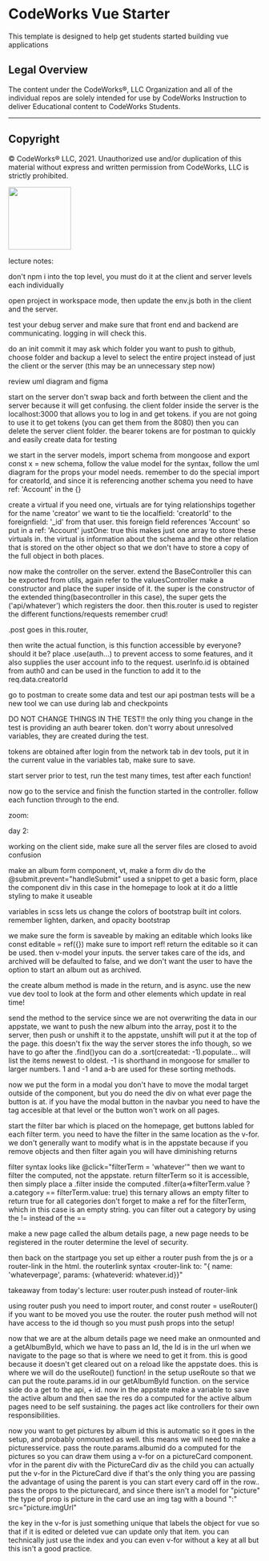 CodeWorks Vue Starter
=====================
This template is designed to help get students started building vue applications

## Legal Overview

The content under the CodeWorks®, LLC Organization and all of the individual repos are solely intended for use by CodeWorks Instruction to deliver Educational content to CodeWorks Students.

---

## Copyright

© CodeWorks® LLC, 2021. Unauthorized use and/or duplication of this material without express and written permission from CodeWorks, LLC is strictly prohibited.


<img src="https://bcw.blob.core.windows.net/public/img/7815839041305055" width="125">

lecture notes:

don't npm i into the top level, you must do it at the client and server levels each individually

open project in workspace mode, then update the env.js both in the client and the server.

test your debug server and make sure that front end and backend are communicating. logging in will check this.

do an init commit it may ask which folder you want to push to github, choose folder and backup a level to select the entire project instead of just the client or the server (this may be an unnecessary step now)

review uml diagram and figma

start on the server don't swap back and forth between the client and the server because it will get confusing. the client folder inside the server is the localhost:3000 that allows you to log in and get tokens. if you are not going to use it to get tokens (you can get them from the 8080) then you can delete the server client folder. the bearer tokens are for postman to quickly and easily create data for testing

we start in the server models, import schema from mongoose and export const x = new schema, follow the value model for the syntax, follow the uml diagram for the props your model needs. remember to do the special import for creatorId, and since it is referencing another schema you need to have ref: 'Account' in the {}

create a virtual if you need one, virtuals are for tying relationships together for the name 'creator' we want to tie the localfield: 'creatorId' to the foreignfield: '_id' from that user. this foreign field references 'Account' so put in a ref: 'Account' justOne: true this makes just one array to store these virtuals in. the virtual is information about the schema and the other relation that is stored on the other object so that we don't have to store a copy of the full object in both places. 

now make the controller on the server. extend the BaseController this can be exported from utils, again refer to the valuesController make a constructor and place the super inside of it. the super is the constructor of the extended thing(basecontroller in this case), the super gets the ('api/whatever') which registers the door. then this.router is used to register the different functions/requests remember crud! 

.post goes in this.router,

then write the actual function, is this function accessible by everyone? should it be? place .use(auth...) to prevent access to some features, and it also supplies the user account info to the request. userInfo.id is obtained from auth0 and can be used in the function to add it to the req.data.creatorId

 go to postman to create some data and test our api postman tests will be a new tool we can use during lab and checkpoints

DO NOT CHANGE THINGS IN THE TEST!! the only thing you change in the test is providing an auth bearer token. don't worry about unresolved variables, they are created during the test.

tokens are obtained after login from the network tab in dev tools, put it in the current value in the variables tab, make sure to save.

start server prior to test, run the test many times, test after each function! 

now go to the service and finish the function started in the controller. follow each function through to the end.

zoom: 




day 2:

working on the client side, make sure all the server files are closed to avoid confusion

make an album form component, vt, make a form div do the @submit.prevent="handleSubmit" used a snippet to get a basic form, place the component div in this case <AlbumForm/> in the homepage to look at it
do a little styling to make it useable 

variables in scss lets us change the colors of bootstrap built int colors. remember lighten, darken, and opacity bootstrap

we make sure the form is saveable by making an editable which looks like const editable = ref({})
make sure to import ref! return the editable so it can be used. then v-model your inputs. the server takes care of the ids, and archived will be defaulted to false, and we don't want the user to have the option to start an album out as archived.

the create album method is made in the return, and is async. use the new vue dev tool to look at the form and other elements which update in real time! 

send the method to the service since we are not overwriting the data in our appstate, we want to push the new album into the array, post it to the server, then push or unshift it to the appstate, unshift will put it at the top of the page. this doesn't fix the way the server stores the info though, so we have to go after the .find()you can do a .sort(createdat: -1).populate...
will list the items newest to oldest. -1 is shorthand in mongoose for smaller to larger numbers. 1 and -1 and a-b are used for these sorting methods.

now we put the form in a modal you don't have to move the modal target outside of the component, but you do need the <AblumForm/> div on what ever page the button is at. if you have the modal button in the navbar you need to have the tag accesible at that level or the button won't work on all pages. 

start the filter bar which is placed on the homepage, get buttons labled for each filter term. you need to have the filter in the same location as the v-for. we don't generally want to modify what is in the appstate because if you remove objects and then filter again you will have diminishing returns

filter syntax looks like @click="filterTerm = 'whatever'" then we want to filter the computed, not the appstate. return filterTerm so it is accessible, then simply place a .filter inside the computed .filter(a=>filterTerm.value ? a.category == filterTerm.value: true) this ternary allows an empty filter to return true for all categories don't forget to make a ref for the filterTerm, which in this case is an empty string. you can filter out a category by using the != instead of the ==

make a new page called the album details page, a new page needs to be registered in the router determine the level of security.

then back on the startpage you set up either a router push from the js or a router-link in the html. the routerlink syntax <router-link to: "{ name: 'whateverpage', params: {whateverid: whatever.id}}"

takeaway from today's lecture: user router.push instead of router-link

using router push you need to import router, and const router = useRouter() if you want to be moved you use the router. the router push method will not have access to the id though so you must push props into the setup!

now that we are at the album details page we need make an onmounted and a getAlbumById, which we have to pass an Id, the Id is in the url when we navigate to the page so that is where we need to get it from. this is good because it doesn't get cleared out on a reload like the appstate does. this is where we will do the useRoute() function! in the setup useRoute so that we can put the route.params.id in our getAlbumById function. on the service side do a get to the api, + id. now in the appstate make a variable to save the active album and then sae the res do a computed for the active album
pages need to be self sustaining. the pages act like controllers for their own responsibilities.

now you want to get pictures by album id this is automatic so it goes in the setup, and probably onmounted as well. this means we will need to make a picturesservice. pass the route.params.albumid do a computed for the pictures so you can draw them using a v-for on a pictureCard component. vfor in the parent div with the PictureCard div as the child you can actually put the v-for in the PictureCard dive if that's the only thing you are passing the advantage of using the parent is you can start every card off in the row.. pass the props to the picturecard, and since there isn't a model for "picture" the type of prop is picture in the card use an img tag with a bound ":" src="picture.imgUrl"

the key in the v-for is just something unique that labels the object for vue so that if it is edited or deleted vue can update only that item. you can technically just use the index and you can even v-for without a key at all but this isn't a good practice.